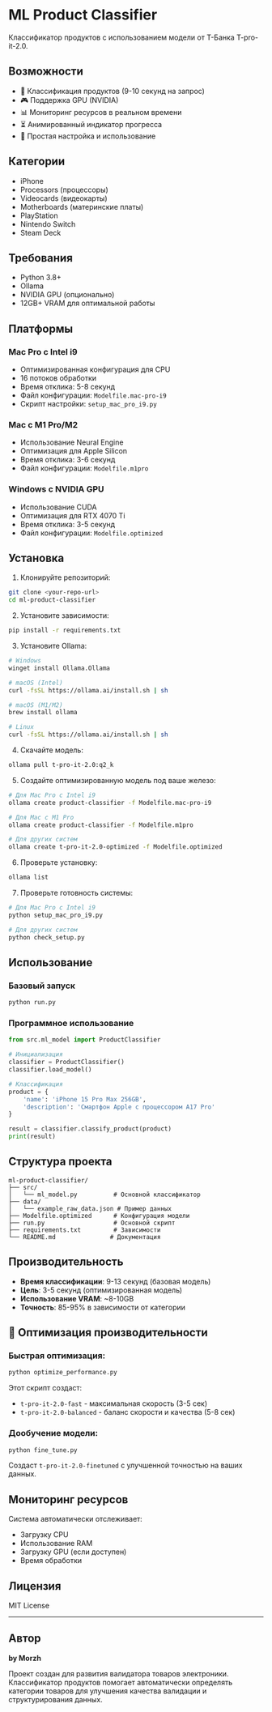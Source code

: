 # ML Product Classifier

Классификатор продуктов с использованием модели от Т-Банка T-pro-it-2.0.

## Возможности

- 🚀 Классификация продуктов (9-10 секунд на запрос)
- 🎮 Поддержка GPU (NVIDIA)
- 📊 Мониторинг ресурсов в реальном времени
- ⏳ Анимированный индикатор прогресса
- 🔧 Простая настройка и использование

## Категории

- iPhone
- Processors (процессоры)
- Videocards (видеокарты)
- Motherboards (материнские платы)
- PlayStation
- Nintendo Switch
- Steam Deck

## Требования

- Python 3.8+
- Ollama
- NVIDIA GPU (опционально)
- 12GB+ VRAM для оптимальной работы

## Платформы

### Mac Pro с Intel i9
- Оптимизированная конфигурация для CPU
- 16 потоков обработки
- Время отклика: 5-8 секунд
- Файл конфигурации: `Modelfile.mac-pro-i9`
- Скрипт настройки: `setup_mac_pro_i9.py`

### Mac с M1 Pro/M2
- Использование Neural Engine
- Оптимизация для Apple Silicon
- Время отклика: 3-6 секунд
- Файл конфигурации: `Modelfile.m1pro`

### Windows с NVIDIA GPU
- Использование CUDA
- Оптимизация для RTX 4070 Ti
- Время отклика: 3-5 секунд
- Файл конфигурации: `Modelfile.optimized`

## Установка

1. Клонируйте репозиторий:
```bash
git clone <your-repo-url>
cd ml-product-classifier
```

2. Установите зависимости:
```bash
pip install -r requirements.txt
```

3. Установите Ollama:
```bash
# Windows
winget install Ollama.Ollama

# macOS (Intel)
curl -fsSL https://ollama.ai/install.sh | sh

# macOS (M1/M2)
brew install ollama

# Linux
curl -fsSL https://ollama.ai/install.sh | sh
```

4. Скачайте модель:
```bash
ollama pull t-pro-it-2.0:q2_k
```

5. Создайте оптимизированную модель под ваше железо:
```bash
# Для Mac Pro с Intel i9
ollama create product-classifier -f Modelfile.mac-pro-i9

# Для Mac с M1 Pro
ollama create product-classifier -f Modelfile.m1pro

# Для других систем
ollama create t-pro-it-2.0-optimized -f Modelfile.optimized
```

6. Проверьте установку:
```bash
ollama list
```

7. Проверьте готовность системы:
```bash
# Для Mac Pro с Intel i9
python setup_mac_pro_i9.py

# Для других систем
python check_setup.py
```

## Использование

### Базовый запуск
```bash
python run.py
```

### Программное использование
```python
from src.ml_model import ProductClassifier

# Инициализация
classifier = ProductClassifier()
classifier.load_model()

# Классификация
product = {
    'name': 'iPhone 15 Pro Max 256GB',
    'description': 'Смартфон Apple с процессором A17 Pro'
}

result = classifier.classify_product(product)
print(result)
```

## Структура проекта

```
ml-product-classifier/
├── src/
│   └── ml_model.py          # Основной классификатор
├── data/
│   └── example_raw_data.json # Пример данных
├── Modelfile.optimized      # Конфигурация модели
├── run.py                   # Основной скрипт
├── requirements.txt         # Зависимости
└── README.md               # Документация
```

## Производительность

- **Время классификации**: 9-13 секунд (базовая модель)
- **Цель**: 3-5 секунд (оптимизированная модель)
- **Использование VRAM**: ~8-10GB
- **Точность**: 85-95% в зависимости от категории

## 🚀 Оптимизация производительности

### Быстрая оптимизация:
```bash
python optimize_performance.py
```

Этот скрипт создаст:
- `t-pro-it-2.0-fast` - максимальная скорость (3-5 сек)
- `t-pro-it-2.0-balanced` - баланс скорости и качества (5-8 сек)

### Дообучение модели:
```bash
python fine_tune.py
```

Создаст `t-pro-it-2.0-finetuned` с улучшенной точностью на ваших данных.

## Мониторинг ресурсов

Система автоматически отслеживает:
- Загрузку CPU
- Использование RAM
- Загрузку GPU (если доступен)
- Время обработки

## Лицензия

MIT License

---

## Автор

**by Morzh**

Проект создан для развития валидатора товаров электроники. Классификатор продуктов помогает автоматически определять категории товаров для улучшения качества валидации и структурирования данных. 